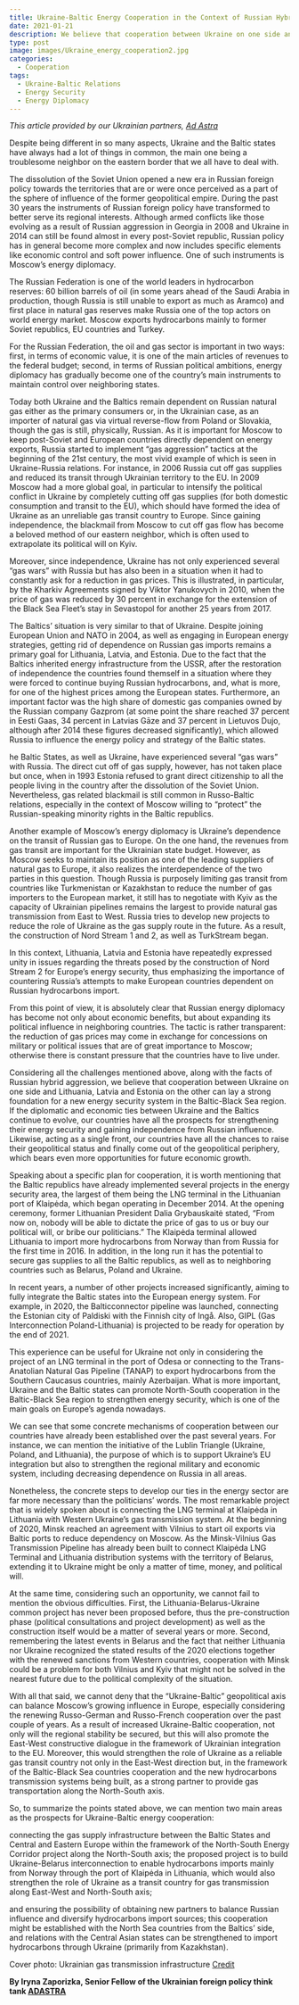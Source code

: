 ```yaml
---
title: Ukraine-Baltic Energy Cooperation in the Context of Russian Hybrid Aggression
date: 2021-01-21
description: We believe that cooperation between Ukraine on one side and Lithuania, Latvia and Estonia on the other can lay a strong foundation for a new energy security system in the Baltic-Black Sea region.
type: post
image: images/Ukraine_energy_cooperation2.jpg
categories:
  - Cooperation
tags: 
  - Ukraine-Baltic Relations
  - Energy Security
  - Energy Diplomacy
---
```


_This article provided by our Ukrainian partners, [Ad Astra](https://adastra.org.ua/)_

Despite being different in so many aspects, Ukraine and the Baltic states have always had a lot of things in common, the main one being a troublesome neighbor on the eastern border that we all have to deal with.

The dissolution of the Soviet Union opened a new era in Russian foreign policy towards the territories that are or were once perceived as a part of the sphere of influence of the former geopolitical empire. During the past 30 years the instruments of Russian foreign policy have transformed to better serve its regional interests. Although armed conflicts like those evolving as a result of Russian aggression in Georgia in 2008 and Ukraine in 2014 can still be found almost in every post-Soviet republic, Russian policy has in general become more complex and now includes specific elements like economic control and soft power influence. One of such instruments is Moscow’s energy diplomacy.

The Russian Federation is one of the world leaders in hydrocarbon reserves: 60 billion barrels of oil (in some years ahead of the Saudi Arabia in production, though Russia is still unable to export as much as Aramco) and first place in natural gas reserves make Russia one of the top actors on world energy market. Moscow exports hydrocarbons mainly to former Soviet republics, EU countries and Turkey. 

For the Russian Federation, the oil and gas sector is important in two ways: first, in terms of economic value, it is one of the main articles of revenues to the federal budget; second, in terms of Russian political ambitions, energy diplomacy has gradually become one of the country’s main instruments to maintain control over neighboring states. 

Today both Ukraine and the Baltics remain dependent on Russian natural gas either as the primary consumers or, in the Ukrainian case, as an importer of natural gas via virtual reverse-flow from Poland or Slovakia, though the gas is still, physically, Russian. As it is important for Moscow to keep post-Soviet and European countries directly dependent on energy exports, Russia started to implement “gas aggression” tactics at the beginning of the 21st century, the most vivid example of which is seen in Ukraine-Russia relations. For instance, in 2006 Russia cut off gas supplies and reduced its transit through Ukrainian territory to the EU. In 2009 Moscow had a more global goal, in particular to intensify the political conflict in Ukraine by completely cutting off gas supplies (for both domestic consumption and transit to the EU), which should have formed the idea of Ukraine as an unreliable gas transit country to Europe. Since gaining independence, the blackmail from Moscow to cut off gas flow has become a beloved method of our eastern neighbor, which is often used to extrapolate its political will on Kyiv.

Moreover, since independence, Ukraine has not only experienced several “gas wars” with Russia but has also been in a situation when it had to constantly ask for a reduction in gas prices. This is illustrated, in particular, by the Kharkiv Agreements signed by Viktor Yanukovych in 2010, when the price of gas was reduced by 30 percent in exchange for the extension of the Black Sea Fleet’s stay in Sevastopol for another 25 years from 2017. 

The Baltics’ situation is very similar to that of Ukraine. Despite joining European Union and NATO in 2004, as well as engaging in European energy strategies, getting rid of dependence on Russian gas imports remains a primary goal for Lithuania, Latvia, and Estonia. Due to the fact that the Baltics inherited energy infrastructure from the USSR, after the restoration of independence the countries found themself in a situation where they were forced to continue buying Russian hydrocarbons, and, what is more, for one of the highest prices among the European states. Furthermore, an important factor was the high share of domestic gas companies owned by the Russian company Gazprom (at some point the share reached 37 percent in Eesti Gaas, 34 percent in Latvias Gāze and 37 percent in Lietuvos Dujo, although after 2014 these figures decreased significantly), which allowed Russia to influence the energy policy and strategy of the Baltic states.

he Baltic States, as well as Ukraine, have experienced several “gas wars” with Russia. The direct cut off of gas supply, however, has not taken place but once, when in 1993 Estonia refused to grant direct citizenship to all the people living in the country after the dissolution of the Soviet Union. Nevertheless, gas related blackmail is still common in Russo-Baltic relations, especially in the context of Moscow willing to “protect” the Russian-speaking minority rights in the Baltic republics. 

Another example of Moscow’s energy diplomacy is Ukraine’s dependence on the transit of Russian gas to Europe. On the one hand, the revenues from gas transit are important for the Ukrainian state budget. However, as Moscow seeks to maintain its position as one of the leading suppliers of natural gas to Europe, it also realizes the interdependence of the two parties in this question. Though Russia is purposely limiting gas transit from countries like Turkmenistan or Kazakhstan to reduce the number of gas importers to the European market, it still has to negotiate with Kyiv as the capacity of Ukrainian pipelines remains the largest to provide natural gas transmission from East to West. Russia tries to develop new projects to reduce the role of Ukraine as the gas supply route in the future. As a result, the construction of Nord Stream 1 and 2, as well as TurkStream began.

In this context, Lithuania, Latvia and Estonia have repeatedly expressed unity in issues regarding the threats posed by the construction of Nord Stream 2 for Europe’s energy security, thus emphasizing the importance of countering Russia’s attempts to make European countries dependent on Russian hydrocarbons import. 

From this point of view, it is absolutely clear that Russian energy diplomacy has become not only about economic benefits, but about expanding its political influence in neighboring countries. The tactic is rather transparent: the reduction of gas prices may come in exchange for concessions on military or political issues that are of great importance to Moscow; otherwise there is constant pressure that the countries have to live under.

Considering all the challenges mentioned above, along with the facts of Russian hybrid aggression, we believe that cooperation between Ukraine on one side and Lithuania, Latvia and Estonia on the other can lay a strong foundation for a new energy security system in the Baltic-Black Sea region. If the diplomatic and economic ties between Ukraine and the Baltics continue to evolve, our countries have all the prospects for strengthening their energy security and gaining independence from Russian influence. Likewise, acting as a single front, our countries have all the chances to raise their geopolitical status and finally come out of the geopolitical periphery, which bears even more opportunities for future economic growth. 

Speaking about a specific plan for cooperation, it is worth mentioning that the Baltic republics have already implemented several projects in the energy security area, the largest of them being the LNG terminal in the Lithuanian port of Klaipėda, which began operating in December 2014. At the opening ceremony, former Lithuanian President Dalia Grybauskaitė stated, “From now on, nobody will be able to dictate the price of gas to us or buy our political will, or bribe our politicians.” The Klaipėda terminal allowed Lithuania to import more hydrocarbons from Norway than from Russia for the first time in 2016. In addition, in the long run it has the potential to secure gas supplies to all the Baltic republics, as well as to neighboring countries such as Belarus, Poland and Ukraine.

In recent years, a number of other projects increased significantly, aiming to fully integrate the Baltic states into the European energy system. For example, in 2020, the Balticconnector pipeline was launched, connecting the Estonian city of Paldiski with the Finnish city of Ingå. Also, GIPL (Gas Interconnection Poland-Lithuania) is projected to be ready for operation by the end of 2021.

This experience can be useful for Ukraine not only in considering the project of an LNG terminal in the port of Odesa or connecting to the Trans-Anatolian Natural Gas Pipeline (TANAP) to export hydrocarbons from the Southern Caucasus countries, mainly Azerbaijan. What is more important, Ukraine and the Baltic states can promote North-South cooperation in the Baltic-Black Sea region to strengthen energy security, which is one of the main goals on Europe’s agenda nowadays. 

We can see that some concrete mechanisms of cooperation between our countries have already been established over the past several years. For instance, we can mention the initiative of the Lublin Triangle (Ukraine, Poland, and Lithuania), the purpose of which is to support Ukraine’s EU integration but also to strengthen the regional military and economic system, including decreasing dependence on Russia in all areas. 

Nonetheless, the concrete steps to develop our ties in the energy sector are far more necessary than the politicians’ words. The most remarkable project that is widely spoken about is connecting the LNG terminal at Klaipėda in Lithuania with Western Ukraine’s gas transmission system. At the beginning of 2020, Minsk reached an agreement with Vilnius to start oil exports via Baltic ports to reduce dependency on Moscow. As the Minsk-Vilnius Gas Transmission Pipeline has already been built to connect Klaipėda LNG Terminal and Lithuania distribution systems with the territory of Belarus, extending it to Ukraine might be only a matter of time, money, and political will. 

At the same time, considering such an opportunity, we cannot fail to mention the obvious difficulties. First, the Lithuania-Belarus-Ukraine common project has never been proposed before, thus the pre-construction phase (political consultations and project development) as well as the construction itself would be a matter of several years or more. Second, remembering the latest events in Belarus and the fact that neither Lithuania nor Ukraine recognized the stated results of the 2020 elections together with the renewed sanctions from Western countries, cooperation with Minsk could be a problem for both Vilnius and Kyiv that might not be solved in the nearest future due to the political complexity of the situation.

With all that said, we cannot deny that the “Ukraine-Baltic” geopolitical axis can balance Moscow’s growing influence in Europe, especially considering the renewing Russo-German and Russo-French cooperation over the past couple of years. As a result of increased Ukraine-Baltic cooperation, not only will the regional stability be secured, but this will also promote the East-West constructive dialogue in the framework of Ukrainian integration to the EU. Moreover, this would strengthen the role of Ukraine as a reliable gas transit country not only in the East-West direction but, in the framework of the Baltic-Black Sea countries cooperation and the new hydrocarbons transmission systems being built, as a strong partner to provide gas transportation along the North-South axis.

So, to summarize the points stated above, we can mention two main areas as the prospects for Ukraine-Baltic energy cooperation:

connecting the gas supply infrastructure between the Baltic States and Central and Eastern Europe within the framework of the North-South Energy Corridor project along the North-South axis; the proposed project is to build Ukraine-Belarus interconnection to enable hydrocarbons imports mainly from Norway through the port of Klaipėda in Lithuania, which would also strengthen the role of Ukraine as a transit country for gas transmission along East-West and North-South axis;

and ensuring the possibility of obtaining new partners to balance Russian influence and diversify hydrocarbons import sources; this cooperation might be established with the North Sea countries from the Baltics’ side, and relations with the Central Asian states can be strengthened to import hydrocarbons through Ukraine (primarily from Kazakhstan).

Cover photo: Ukrainian gas transmission infrastructure [Credit](https://www.ukrinform.net/rubric-economy/3045361-tso-of-ukraine-ukrenergo-to-cooperate-on-developing-ukrainian-energy-infrastructure.html)

**By Iryna Zaporizka, Senior Fellow of the Ukrainian foreign policy think tank [ADASTRA](https://adastra.org.ua/)**
